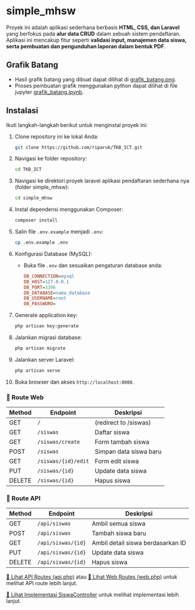 # simple_mhsw
Proyek ini adalah aplikasi sederhana berbasis **HTML, CSS, dan Laravel** yang berfokus pada **alur data CRUD** dalam sebuah sistem pendaftaran. Aplikasi ini mencakup fitur seperti **validasi input, manajemen data siswa, serta pembuatan dan pengunduhan laporan dalam bentuk PDF**. 

## Grafik Batang
- Hasil grafik batang yang dibuat dapat dilihat di [grafik_batang.png](../grafik_batang.png).
- Proses pembuatan grafik menggunakan python dapat dilihat di file jupyter [grafik_batang.ipynb](../grafik_batang.ipynb).

## Instalasi

Ikuti langkah-langkah berikut untuk menginstal proyek ini:

1. Clone repository ini ke lokal Anda:
    ```bash
    git clone https://github.com/riparuk/TKB_ICT.git
    ```
2. Navigasi ke folder repository:
    ```bash
    cd TKB_ICT
    ```
3. Navigasi ke direktori proyek laravel aplikasi pendaftaran sederhana nya (folder simple_mhsw):
    ```bash
    cd simple_mhsw
    ```
4. Instal dependensi menggunakan Composer:
    ```bash
    composer install
    ```
5. Salin file `.env.example` menjadi `.env`:
    ```bash
    cp .env.example .env
    ```

6. Konfigurasi Database (MySQL):
    - Buka file `.env` dan sesuaikan pengaturan database anda:
      ```ini
      DB_CONNECTION=mysql
      DB_HOST=127.0.0.1
      DB_PORT=3306
      DB_DATABASE=nama_database
      DB_USERNAME=root
      DB_PASSWORD=
      ```
7. Generate application key:
    ```bash
    php artisan key:generate
    ```
8. Jalankan migrasi database:
    ```bash
    php artisan migrate
    ```
9. Jalankan server Laravel:
    ```bash
    php artisan serve
    ```
10. Buka browser dan akses `http://localhost:8000`.

### **📌 Route Web**
| Method | Endpoint | Deskripsi |
|--------|---------|-----------|
| GET | `/` | (redirect to /siswas) |
| GET | `/siswas` | Daftar siswa |
| GET | `/siswas/create` | Form tambah siswa |
| POST | `/siswas` | Simpan data siswa baru |
| GET | `/siswas/{id}/edit` | Form edit siswa |
| PUT | `/siswas/{id}` | Update data siswa |
| DELETE | `/siswas/{id}` | Hapus siswa |

### **📌 Route API**
| Method | Endpoint | Deskripsi |
|--------|---------|-----------|
| GET | `/api/siswas` | Ambil semua siswa |
| POST | `/api/siswas` | Tambah siswa baru |
| GET | `/api/siswas/{id}` | Ambil detail siswa berdasarkan ID |
| PUT | `/api/siswas/{id}` | Update data siswa |
| DELETE | `/api/siswas/{id}` | Hapus siswa |

[🔗 Lihat API Routes (api.php)](routes/api.php) atau [🔗 Lihat Web Routes (web.php)](routes/web.php) untuk melihat API route lebih lanjut.

[📂 Lihat Implementasi SiswaController](app/Http/Controllers/SiswaController.php) untuk melihat implementasi lebih lanjut.

